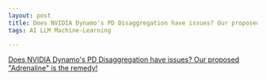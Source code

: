 ```yaml
---
layout: post
title: Does NVIDIA Dynamo's PD Disaggregation have issues? Our proposed "Adrenaline" is the remedy!
tags: AI LLM Machine-Learning

---
```




[Does NVIDIA Dynamo's PD Disaggregation have issues? Our proposed "Adrenaline" is the remedy!](https://zhuanlan.zhihu.com/p/1888519961636487325?utm_psn=1895963156649574869)
